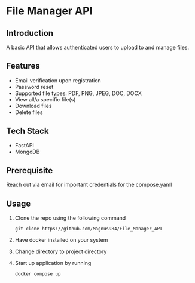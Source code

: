 # File Manager API

## Introduction

A basic API that allows authenticated users to upload to and manage files.

## Features

- Email verification upon registration
- Password reset
- Supported file types: PDF, PNG, JPEG, DOC, DOCX
- View all/a specific file(s)
- Download files
- Delete files

## Tech Stack

- FastAPI
- MongoDB

## Prerequisite

Reach out via email for important credentials for the compose.yaml

## Usage

1. Clone the repo using the following command

    ```git clone https://github.com/Magnus984/File_Manager_API```

2. Have docker installed on your system

3. Change directory to project directory

4. Start up application by running

    ```docker compose up```
